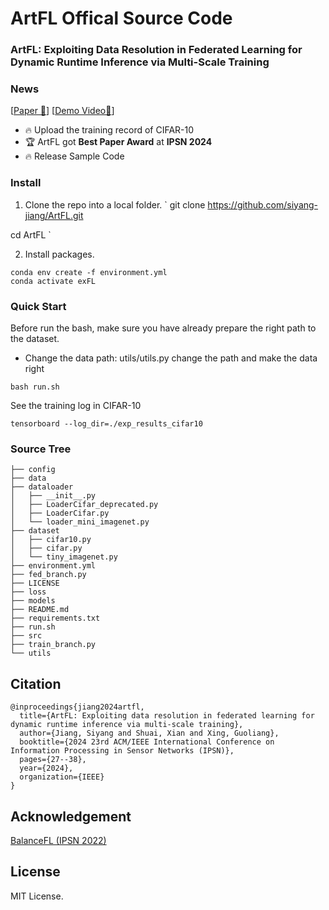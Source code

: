 # ArtFL Offical Source Code

### ArtFL: Exploiting Data Resolution in Federated Learning for Dynamic Runtime Inference via Multi-Scale Training


### News
[[Paper 🤗](http://syjiang.com/wp-content/uploads/2024/06/IPSN24_Arxiv.pdf)] [[Demo Video🤗](https://youtu.be/eeK6yRVEG3U)] 

- 🔥 Upload the training record of CIFAR-10
- 🏆 ArtFL got **Best Paper Award** at **IPSN 2024**
- 🔥 Release Sample Code


### Install
1. Clone the repo into a local folder.
`
git clone https://github.com/siyang-jiang/ArtFL.git

cd ArtFL
`


2. Install packages.
```
conda env create -f environment.yml
conda activate exFL
```

### Quick Start
Before run the bash, make sure you have already prepare the right path to the dataset.
- Change the data path: utils/utils.py change the path and make the data right

```
bash run.sh
```

See the training log in CIFAR-10
```
tensorboard --log_dir=./exp_results_cifar10
```



### Source Tree
```
├── config
├── data
├── dataloader
│   ├── __init__.py
│   ├── LoaderCifar_deprecated.py
│   ├── LoaderCifar.py
│   └── loader_mini_imagenet.py
├── dataset
│   ├── cifar10.py
│   ├── cifar.py
│   └── tiny_imagenet.py
├── environment.yml
├── fed_branch.py
├── LICENSE
├── loss
├── models
├── README.md
├── requirements.txt
├── run.sh
├── src
├── train_branch.py
└── utils
```

## Citation
```
@inproceedings{jiang2024artfl,
  title={ArtFL: Exploiting data resolution in federated learning for dynamic runtime inference via multi-scale training},
  author={Jiang, Siyang and Shuai, Xian and Xing, Guoliang},
  booktitle={2024 23rd ACM/IEEE International Conference on Information Processing in Sensor Networks (IPSN)},
  pages={27--38},
  year={2024},
  organization={IEEE}
}
```

## Acknowledgement
[BalanceFL (IPSN 2022)](https://github.com/sxontheway/BalanceFL)

## License
MIT License.
